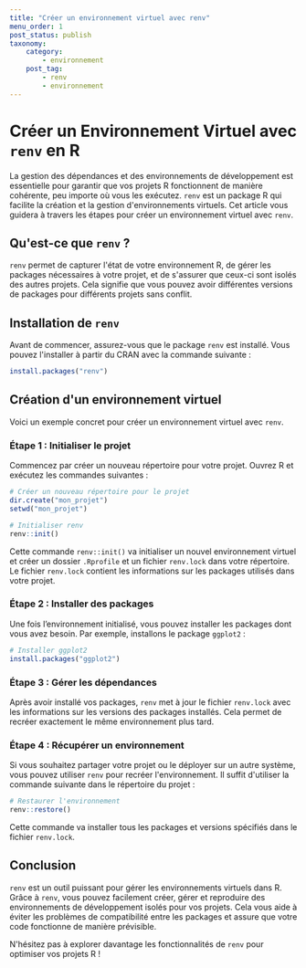 ```yaml
---
title: "Créer un environnement virtuel avec renv"
menu_order: 1
post_status: publish
taxonomy:
    category:
        - environnement
    post_tag:
        - renv
        - environnement
---
```


# Créer un Environnement Virtuel avec `renv` en R

La gestion des dépendances et des environnements de développement est essentielle pour garantir que vos projets R fonctionnent de manière cohérente, peu importe où vous les exécutez. `renv` est un package R qui facilite la création et la gestion d'environnements virtuels. Cet article vous guidera à travers les étapes pour créer un environnement virtuel avec `renv`.

## Qu'est-ce que `renv` ?

`renv` permet de capturer l'état de votre environnement R, de gérer les packages nécessaires à votre projet, et de s'assurer que ceux-ci sont isolés des autres projets. Cela signifie que vous pouvez avoir différentes versions de packages pour différents projets sans conflit.

## Installation de `renv`

Avant de commencer, assurez-vous que le package `renv` est installé. Vous pouvez l'installer à partir du CRAN avec la commande suivante :

```R
install.packages("renv")
```

## Création d'un environnement virtuel

Voici un exemple concret pour créer un environnement virtuel avec `renv`.

### Étape 1 : Initialiser le projet

Commencez par créer un nouveau répertoire pour votre projet. Ouvrez R et exécutez les commandes suivantes :

```R
# Créer un nouveau répertoire pour le projet
dir.create("mon_projet")
setwd("mon_projet")

# Initialiser renv
renv::init()
```

Cette commande `renv::init()` va initialiser un nouvel environnement virtuel et créer un dossier `.Rprofile` et un fichier `renv.lock` dans votre répertoire. Le fichier `renv.lock` contient les informations sur les packages utilisés dans votre projet.

### Étape 2 : Installer des packages

Une fois l’environnement initialisé, vous pouvez installer les packages dont vous avez besoin. Par exemple, installons le package `ggplot2` :

```R
# Installer ggplot2
install.packages("ggplot2")
```

### Étape 3 : Gérer les dépendances

Après avoir installé vos packages, `renv` met à jour le fichier `renv.lock` avec les informations sur les versions des packages installés. Cela permet de recréer exactement le même environnement plus tard.

### Étape 4 : Récupérer un environnement

Si vous souhaitez partager votre projet ou le déployer sur un autre système, vous pouvez utiliser `renv` pour recréer l'environnement. Il suffit d'utiliser la commande suivante dans le répertoire du projet :

```R
# Restaurer l'environnement
renv::restore()
```

Cette commande va installer tous les packages et versions spécifiés dans le fichier `renv.lock`.

## Conclusion

`renv` est un outil puissant pour gérer les environnements virtuels dans R. Grâce à `renv`, vous pouvez facilement créer, gérer et reproduire des environnements de développement isolés pour vos projets. Cela vous aide à éviter les problèmes de compatibilité entre les packages et assure que votre code fonctionne de manière prévisible.

N'hésitez pas à explorer davantage les fonctionnalités de `renv` pour optimiser vos projets R !


